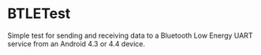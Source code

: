 BTLETest
========

Simple test for sending and receiving data to a Bluetooth Low Energy UART service from an Android 4.3 or 4.4 device.
